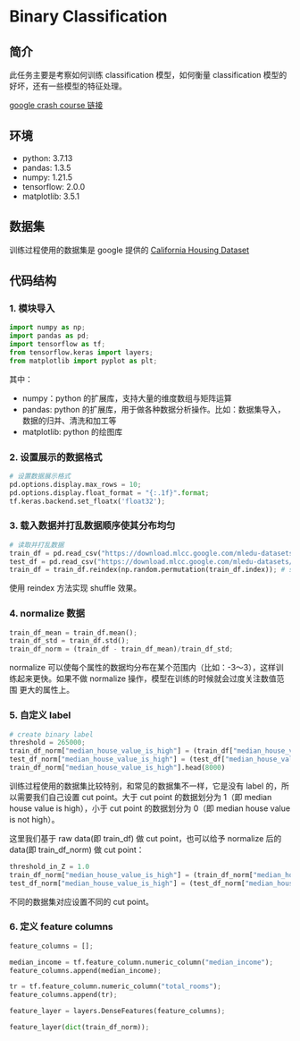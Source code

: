 # Binary Classification

## 简介

此任务主要是考察如何训练 classification 模型，如何衡量 classification 模型的好坏，还有一些模型的特征处理。

[google crash course 链接](https://developers.google.com/machine-learning/crash-course/classification/programming-exercise?hl=zh-cn)


## 环境

- python: 3.7.13
- pandas: 1.3.5
- numpy: 1.21.5
- tensorflow: 2.0.0
- matplotlib: 3.5.1

## 数据集

训练过程使用的数据集是 google 提供的 [California Housing Dataset](https://developers.google.com/machine-learning/crash-course/california-housing-data-description)

## 代码结构

### 1. 模块导入

``` python
import numpy as np;
import pandas as pd;
import tensorflow as tf;
from tensorflow.keras import layers;
from matplotlib import pyplot as plt;
```

其中：
- numpy：python 的扩展库，支持大量的维度数组与矩阵运算
- pandas: python 的扩展库，用于做各种数据分析操作。比如：数据集导入，数据的归并、清洗和加工等
- matplotlib: python 的绘图库


### 2. 设置展示的数据格式

``` python
# 设置数据展示格式
pd.options.display.max_rows = 10;
pd.options.display.float_format = "{:.1f}".format;
tf.keras.backend.set_floatx('float32');
```

### 3. 载入数据并打乱数据顺序使其分布均匀

```python
# 读取并打乱数据
train_df = pd.read_csv("https://download.mlcc.google.com/mledu-datasets/california_housing_train.csv")
test_df = pd.read_csv("https://download.mlcc.google.com/mledu-datasets/california_housing_test.csv")
train_df = train_df.reindex(np.random.permutation(train_df.index)); # shuffle the training set
```

使用 reindex 方法实现 shuffle 效果。

### 4. normalize 数据

```python
train_df_mean = train_df.mean();
train_df_std = train_df.std();
train_df_norm = (train_df - train_df_mean)/train_df_std;
```

normalize 可以使每个属性的数据均分布在某个范围内（比如：-3～3），这样训练起来更快。如果不做 normalize 操作，模型在训练的时候就会过度关注数值范围
更大的属性上。

### 5. 自定义 label

```python
# create binary label
threshold = 265000;
train_df_norm["median_house_value_is_high"] = (train_df["median_house_value"] > threshold).astype(float);
test_df_norm["median_house_value_is_high"] = (test_df["median_house_value"] > threshold).astype(float);
train_df_norm["median_house_value_is_high"].head(8000)
```

训练过程使用的数据集比较特别，和常见的数据集不一样，它是没有 label 的，所以需要我们自己设置 cut point。大于 cut point 的数据划分为 1（即 
median house value is high），小于 cut point 的数据划分为 0（即 median house value is not high）。

这里我们基于 raw data(即 train_df) 做 cut point，也可以给予 normalize 后的 data(即 train_df_norm) 做 cut point：

```python
threshold_in_Z = 1.0 
train_df_norm["median_house_value_is_high"] = (train_df_norm["median_house_value"] > threshold_in_Z).astype(float)
test_df_norm["median_house_value_is_high"] = (test_df_norm["median_house_value"] > threshold_in_Z).astype(float) 
```

不同的数据集对应设置不同的 cut point。

### 6. 定义 feature columns

```python
feature_columns = [];

median_income = tf.feature_column.numeric_column("median_income");
feature_columns.append(median_income);

tr = tf.feature_column.numeric_column("total_rooms");
feature_columns.append(tr);

feature_layer = layers.DenseFeatures(feature_columns);

feature_layer(dict(train_df_norm));
```

